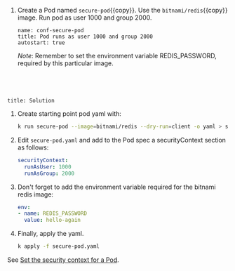 
1. Create a Pod named ``secure-pod``{{copy}}. Use the ``bitnami/redis``{{copy}} image. Run pod as user 1000 and group 2000.

    ```examiner:execute-test
    name: conf-secure-pod
    title: Pod runs as user 1000 and group 2000
    autostart: true
    ```

    _Note_: Remember to set the environment variable REDIS_PASSWORD, required by this particular image.

<div style="margin-top: 5em;"></div>

```section:begin
title: Solution
```

1. Create starting point pod yaml with:

    ```bash
    k run secure-pod --image=bitnami/redis --dry-run=client -o yaml > secure-pod.yaml
    ```

1. Edit `secure-pod.yaml` and add to the Pod spec a securityContext section as follows:

    ```yaml
    securityContext:
      runAsUser: 1000
      runAsGroup: 2000
    ```

1. Don't forget to add the environment variable required for the bitnami redis image:

    ```yaml
    env:
    - name: REDIS_PASSWORD
      value: hello-again
    ```

1. Finally, apply the yaml.

    ```bash
    k apply -f secure-pod.yaml
    ```

See [Set the security context for a Pod](https://kubernetes.io/docs/tasks/configure-pod-container/security-context/#set-the-security-context-for-a-pod).

```section:end
```
